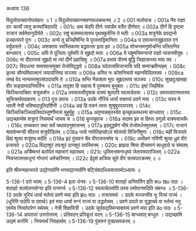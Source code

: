 अध्यायः 136

विदुलोपाख्यानोपसंहारः ॥ 1 ॥ विदुलोपाख्यानश्रवणफलकथनम् ॥ 2 ॥
001  	मातोवाच ।
001a	नैव राज्ञा दरः कार्यो जातु कस्यांचिदापदि ।
001c	अथ चेदपि दीर्णः स्यान्नैव वर्तेत दीर्णवत् ॥
002a	दीर्णं हि दृष्ट्वा राजानं सर्वमेवानुदीर्यते ।
002c	राष्ट्रं बलममात्याश्च पृथक्कुर्वन्ति ते मतीः ॥
003a	शत्रुनेके प्रपद्यन्ते प्रजहत्यपरे पुनः ।
003c	अन्ये तु प्रजिहीर्षन्ति ये पुरस्ताद्विमानिताः ॥
004a	य एवात्यन्तसुहृदस्त एनं पर्युपासते ।
004c	अशक्तयः स्वस्तिकामा बद्धवत्सा इला इव ॥
005a	शोचन्तमनुशोचन्ति पतितानिव बान्धवान् ।
005c	अपि ते पूजिताः पूर्वमपि ते सुहृदो मताः ॥
006a	ये राष्ट्रमभिमन्यन्ते राज्ञो व्यसनमीयुषः ।
006c	मा दीदरस्त्वं सुहृदो मा त्वां दीर्णं प्रहासिषुः ॥
007a	प्रभावं पौरुषं बुद्धिं जिज्ञासन्त्या मया तव ।
007c	विदधत्या समाश्वासमुक्तं तेजोविवृद्धये ॥
008a	यदेतत्संविजानासि यदि सम्यग्ब्रवीम्यहम् ।
008c	कृत्वा सौम्यमिवात्मानं जयायोत्तिष्ठ सञ्जय ॥
009a	अस्ति नः कोशनिचयो महानविदितस्तव ।
009ca	तमहं वेद नान्यस्तमुपसंपादयामि ते ॥
010a	सन्ति नैकशता भूयः सुहृदस्तव सञ्जय ।
010c	सुखदुःखसहा वीर सङ्ग्रामादनिवर्तिनः ॥
011a	तादृशा हि सहाया वै पुरुषस्य बुभूषतः ।
011c	इष्टं जिहीर्षतः किञ्चित्सचिवाः शत्रुकर्शन ॥
012a	तस्यास्त्वीदृशकं वाक्यं श्रुत्वापि स्वल्पचेतसः ।
012c	तमस्त्वपागमत्तस्य सुचित्रार्थपदाक्षरम् ॥
013  	पुत्र उवाच ।
013a	उदके नौरियं धार्या वक्तव्यं प्रवणे मया ।
013c	यस्य मे भवती नेत्री भविष्यद्भूतिदर्शिनी ॥
014a	अहं हि वचनं त्वत्तः शुश्रूषुरपरापरम् ।
014c	किञ्चित्किञ्चित्प्रतिवदंस्तूष्णीमासं मुहुर्मुहुः ॥
015a	अतृप्यन्नमृतस्येव कृच्छ्राल्लब्धस्य बान्धवात् ।
015c	उद्यच्छाम्येष शत्रूणां नियमार्थं जायय च ॥
016  	कुन्त्युवाच ।
016a	सदश्व इव स क्षिप्तः प्रणुन्नो वाक्यसायकैः ।
016c	तच्चकार तथा सर्वं यथावदनुशासनम् ॥
017a	इदमुद्धर्षणं भीमं तेजोवर्धनमुत्तमम् ।
017c	राजानं श्रावयेन्मन्त्री सीदन्तं शत्रुपीडितम् ॥
018a	जयो नामेतिहासोऽयं श्रोतव्यो विजिगीषुणा ।
018c	महीं विजयते क्षिप्रं श्रुत्वा शत्रूंश्च मर्दति ॥
019a	इदं पुंसवनं चैव वीराजननमेव च ।
019c	अभीक्ष्णं गर्भिणी श्रुत्वा ध्रुवं वीरं प्रजायते ॥
020a	विद्याशूरं तपःशूरं दानशूरं तपस्विनम् ।
020c	ब्राह्म्या श्रिया दीप्यमानं साधुवादे च संमतम् ॥
021a	अर्चिष्मन्तं बलोपेतं महाभागं महारथम् ।
021c	धृतिमन्तमनाधृष्यं जेतारमपराजितम् ॥
022a	नियन्तारमसाधूनां गोप्तारं धर्मचारिणाम् ।
022c	ईदृशं क्षत्रिया सूते वीरं सत्यपराक्रमम् ॥ ॥

इति श्रीमन्महाभारते उद्योगपर्वणि भगवद्यानपर्वणि षट्त्रिंशदधिकशततमोऽध्यायः ॥

5-136-1 दरो भयम् ॥ 5-136-4 इला धेनवः ॥ 5-136-10 शतार्हा अनिवर्तिन इति कo खo पाठः । शतार्हाः शतवेतनयोग्या इति रत्नगर्भः ॥ 5-136-12 स्वल्पचेतसोपि तस्य तमोपागमदिति संबन्धः ॥ 5-136-13 उदके भूरियं धार्या मर्तव्यं प्रवणे मया इति झo पाठः । तत्रायमर्थः । उदके मज्जन्तीव भूः पित्र्यं राज्यं ।(धूरिति पाठेपि स एवार्थः) इयं मया धार्या मग्नं राज्यं वा उद्धर्तव्यम् । प्रवणे प्रपाते वा युद्धाख्ये वा मर्तव्यं नतु एवमेव निर्व्यापारेण स्थेयम् । नेत्री शिक्षयित्री । उदके सूर्यवद्यस्मिन्सक्तव्यं प्रवणे मया इति डo पाठः ॥ 5-136-14 अपरापरं उत्तरोत्तरम् । प्रतिवदन् प्रतिकूलं वदन् ॥ 5-136-15 बान्धवात् बन्धुतः । उद्यच्छामि उद्यमं करोमि । नियमार्थं निग्रहार्थम् ॥ 5-136-19 पुंसवनं पुत्रप्रसवकरम् ॥
